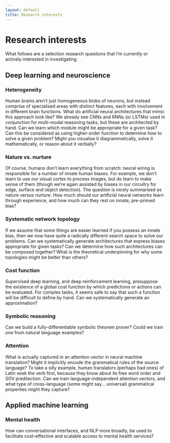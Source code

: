 ```yaml
---
layout: default
title: Research interests
---
```


# Research interests
What follows are a selection research questions that I’m currently or actively interested in
investigating.

## Deep learning and neuroscience

### Heterogeneity
Human brains aren’t just homogeneous blobs of neurons, but instead comprise of
specialised areas with distinct features, each with involvement in different
brain functions. What do artificial neural architectures that mimic this
approach look like? We already see CNNs and RNNs (or LSTMs) used in conjunction
for multi-modal reasoning tasks, but these are architected by hand. Can we
learn which module might be appropriate for a given task? Can this be
considered as using higher-order function to determine how to solve a given
problem? Might you visualise it diagrammatically, solve it mathematically,
or reason about it verbally?

### Nature vs. nurture
Of course, humans don’t learn everything from scratch: neural wiring is
responsible for a number of innate human biases. For example, we don’t
learn to use our visual cortex to process images, but do learn to make
sense of them (though we’re again assisted by biases in our circuitry for
edge, surface and object detection). The question is nicely summarised as
nature versus nurture. How much should our artificial neural networks learn
through experience, and how much can they rest on innate, pre-primed bias? 

### Systematic network topology
If we assume that some things are easier learned if you possess an innate
bias, then we now have quite a radically different search space to solve
our problems. Can we systematically generate architectures that express
biases appropriate for given tasks? Can we determine how such architectures
can be composed together? What is the theoretical underpinning for
why some topologies might be better than others?

### Cost function
Supervised deep learning, and deep reinforcement learning, presuppose the
existence of a global cost function by which predictions or
actions can be evaluated. For complex tasks, it seems safe to say that such a
function will be difficult to define by hand. Can we systematically generate
an approximation?

### Symbolic reasoning
Can we build a fully-differentiable symbolic theorem prover? Could we train
one from natural language examples?

### Attention
What is actually captured in an attention vector in neural machine
translation? Might it implicitly encode the grammatical rules of
the source language? To take a silly example, human translators
(perhaps bad ones) of Latin seek the verb first, because they know
about its free word order and SOV predilection. Can we train
language-independent attention vectors, and what type of
cross-language (some might say… universal) grammatical properties
might they capture?

## Applied machine learning

### Mental health
How can conversational interfaces, and NLP more broadly, be used to
facilitate cost-effective and scalable access to mental health
services? 
